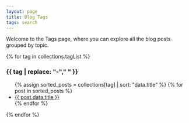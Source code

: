 ```yaml
---
layout: page
title: Blog Tags
tags: search
---
```

Welcome to the Tags page, where you can explore all the blog posts grouped by topic.
<!-- excerpt -->
{% for tag in collections.tagList %}
  <h3>{{ tag | replace: "-"," " }}</h3>
  <ul>{% assign sorted_posts = collections[tag] | sort: "data.title" %}
  {% for post in sorted_posts %}<li><a href="{{ post.url }}">{{ post.data.title }}</a></li>{% endfor %}</ul>
{% endfor %}